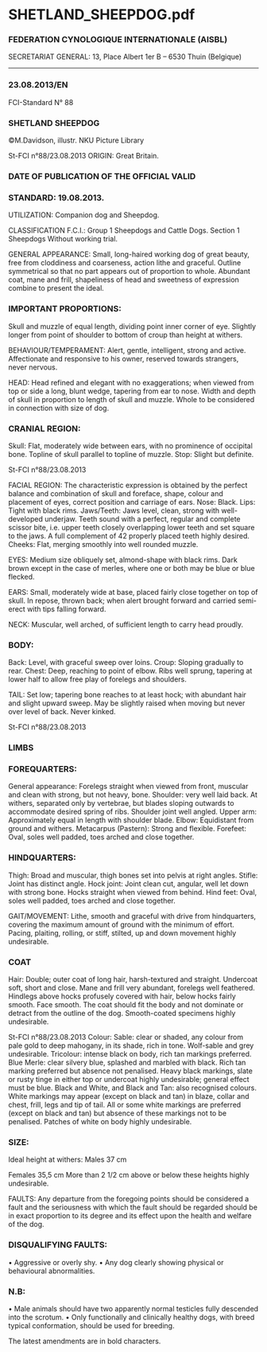 # SHETLAND_SHEEPDOG.pdf


### FEDERATION CYNOLOGIQUE INTERNATIONALE (AISBL)


SECRETARIAT GENERAL: 13, Place Albert 1er  B – 6530 Thuin (Belgique)
______________________________________________________________________________

### 23.08.2013/EN



FCI-Standard N° 88

### SHETLAND SHEEPDOG



©M.Davidson, illustr. NKU Picture Library





St-FCI n°88/23.08.2013
ORIGIN: Great Britain.

### DATE OF PUBLICATION OF THE OFFICIAL VALID



### STANDARD: 19.08.2013.



UTILIZATION:  Companion dog and Sheepdog.

CLASSIFICATION F.C.I.:   Group  1     Sheepdogs and Cattle
Dogs.
Section 1    Sheepdogs
Without working trial.

GENERAL APPEARANCE: Small, long-haired working dog of
great beauty, free from cloddiness and coarseness, action lithe and
graceful. Outline symmetrical so that no part appears out of
proportion to whole. Abundant coat, mane and frill, shapeliness of
head and sweetness of expression combine to present the ideal.

### IMPORTANT PROPORTIONS:


Skull and muzzle of equal length, dividing point inner corner of eye.
Slightly longer from point of shoulder to bottom of croup than height
at withers.

BEHAVIOUR/TEMPERAMENT: Alert, gentle, intelligent, strong
and active. Affectionate and responsive to his owner, reserved
towards strangers, never nervous.


HEAD: Head refined and elegant with no exaggerations; when
viewed from top or side a long, blunt wedge, tapering from ear to
nose. Width and depth of skull in proportion to length of skull and
muzzle. Whole to be considered in connection with size of dog.

### CRANIAL REGION:


Skull: Flat, moderately wide between ears, with no prominence of
occipital bone. Topline of skull parallel to topline of muzzle.
Stop: Slight but definite.



St-FCI n°88/23.08.2013

FACIAL REGION: The characteristic expression is obtained by the
perfect balance and combination of skull and foreface, shape, colour
and placement of eyes, correct position and carriage of ears.
Nose: Black.
Lips: Tight with black rims.
Jaws/Teeth: Jaws level, clean, strong with well-developed underjaw.
Teeth sound with a perfect, regular and complete scissor bite, i.e.
upper teeth closely overlapping lower teeth and set square to the
jaws. A full complement of 42 properly placed teeth highly desired.
Cheeks: Flat, merging smoothly into well rounded muzzle.

EYES: Medium size obliquely set, almond-shape with black rims.
Dark brown except in the case of merles, where one or both may be
blue or blue flecked.

EARS: Small, moderately wide at base, placed fairly close together
on top of skull. In repose, thrown back; when alert brought forward
and carried semi-erect with tips falling forward.

NECK: Muscular, well arched, of sufficient length to carry head
proudly.

### BODY:


Back: Level, with graceful sweep over loins.
Croup: Sloping gradually to rear.
Chest: Deep, reaching to point of elbow. Ribs well sprung, tapering
at lower half to allow free play of forelegs and shoulders.

TAIL: Set low; tapering bone reaches to at least hock; with abundant
hair and slight upward sweep. May be slightly raised when moving
but never over level of back. Never kinked.





St-FCI n°88/23.08.2013

### LIMBS



### FOREQUARTERS:


General appearance: Forelegs straight when viewed from front,
muscular
and
clean
with
strong,
but
not
heavy,
bone.
Shoulder: very well laid back. At withers, separated only by
vertebrae, but blades sloping outwards to accommodate desired
spring of ribs. Shoulder joint well angled.
Upper arm: Approximately equal in length with shoulder blade.
Elbow: Equidistant from ground and withers.
Metacarpus (Pastern): Strong and flexible.
Forefeet: Oval, soles well padded, toes arched and close together.

### HINDQUARTERS:


Thigh: Broad and muscular, thigh bones set into pelvis at right
angles.
Stifle: Joint has distinct angle.
Hock joint: Joint clean cut, angular, well let down with strong bone.
Hocks straight when viewed from behind.
Hind feet: Oval, soles well padded, toes arched and close together.

GAIT/MOVEMENT: Lithe, smooth and graceful with drive from
hindquarters, covering the maximum amount of ground with the
minimum of effort. Pacing, plaiting, rolling, or stiff, stilted, up and
down movement highly undesirable.

### COAT


Hair: Double; outer coat of long hair, harsh-textured and straight.
Undercoat soft, short and close. Mane and frill very abundant,
forelegs well feathered. Hindlegs above hocks profusely covered
with hair, below hocks fairly smooth. Face smooth. The coat should
fit the body and not dominate or detract from the outline of the dog.
Smooth-coated specimens highly undesirable.





St-FCI n°88/23.08.2013
Colour:
Sable: clear or shaded, any colour from pale gold to deep mahogany,
in its shade, rich in tone. Wolf-sable and grey undesirable.
Tricolour: intense black on body, rich tan markings preferred.
Blue Merle: clear silvery blue, splashed and marbled with black.
Rich tan marking preferred but absence not penalised. Heavy black
markings, slate or rusty tinge in either top or undercoat highly
undesirable; general effect must be blue.
Black and White, and Black and Tan: also recognised colours.
White markings may appear (except on black and tan) in blaze, collar
and chest, frill, legs and tip of tail. All or some white markings are
preferred (except on black and tan) but absence of these markings
not to be penalised. Patches of white on body highly undesirable.

### SIZE:


Ideal height at withers:  Males     37    cm



Females  35,5 cm
More than 2 1/2 cm above or below these
heights highly undesirable.

FAULTS: Any departure from the foregoing points should be
considered a fault and the seriousness with which the fault should be
regarded should be in exact proportion to its degree and its effect
upon the health and welfare of the dog.

### DISQUALIFYING FAULTS:


•
Aggressive or overly shy.
•
Any dog clearly showing physical or behavioural abnormalities.

### N.B:


•
Male animals should have two apparently normal testicles
fully descended into the scrotum.
•
Only functionally and clinically healthy dogs, with breed
typical conformation, should be used for breeding.

The latest amendments are in bold characters.





